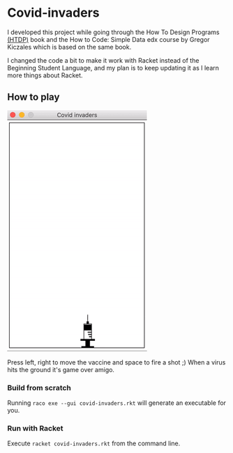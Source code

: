 # Covid-invaders

I developed this project while going through the How To Design Programs [(HTDP)](https://htdp.org/2019-02-24/index.html) book and the How to Code: Simple Data edx course by Gregor Kiczales which is based on the same book.

I changed the code a bit to make it work with Racket instead of the Beginning Student Language, and my plan is to keep updating it as I learn more things about Racket.

## How to play
![Alt text](cinvaders.gif)

Press left, right to move the vaccine and space to fire a shot ;) When a virus hits the ground it's game over amigo.

### Build from scratch
Running `raco exe --gui covid-invaders.rkt` will generate an executable for you.

### Run with Racket
Execute `racket covid-invaders.rkt` from the command line.

